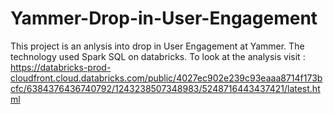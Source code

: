 # Yammer-Drop-in-User-Engagement

This project is an anlysis into drop in User Engagement at Yammer. The technology used Spark SQL on databricks.
To look at the analysis visit :
https://databricks-prod-cloudfront.cloud.databricks.com/public/4027ec902e239c93eaaa8714f173bcfc/6384376436740792/1243238507348983/5248716443437421/latest.html

